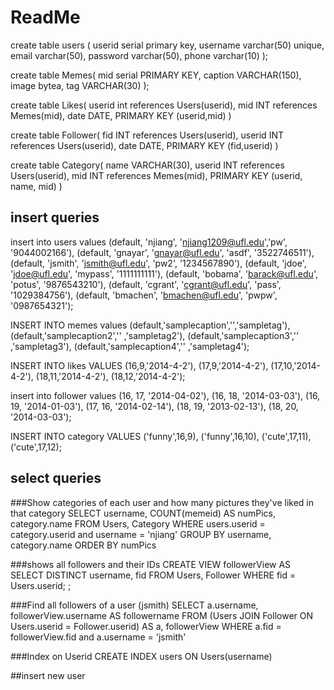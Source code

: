 ReadMe
=====

create table users (
	userid serial primary key,
	username varchar(50) unique,
	email varchar(50),
	password varchar(50),
	phone varchar(10)
);


create table Memes(
	mid 	serial PRIMARY KEY,
	caption VARCHAR(150),
	image bytea,
	tag VARCHAR(30)
);

create table Likes(
	userid int references Users(userid),
	mid INT references Memes(mid),
	date		DATE,
	PRIMARY KEY (userid,mid)
)

create table Follower(
	fid INT references Users(userid),
	userid INT references Users(userid),
	date DATE,
	PRIMARY KEY (fid,userid)
)

create table Category(
	name VARCHAR(30),
	userid INT references Users(userid),
	mid INT references Memes(mid),
	PRIMARY KEY (userid, name, mid)
)

insert queries
----------

insert into users values
(default, 'njiang', 'njiang1209@ufl.edu','pw', '9044002166'),
(default, 'gnayar', 'gnayar@ufl.edu', 'asdf', '3522746511'),
(default, 'jsmith', 'jsmith@ufl.edu', 'pw2', '1234567890'),
(default, 'jdoe', 'jdoe@ufl.edu', 'mypass', '1111111111'),
(default, 'bobama', 'barack@ufl.edu', 'potus', '9876543210'),
(default, 'cgrant', 'cgrant@ufl.edu', 'pass', '1029384756'),
(default, 'bmachen', 'bmachen@ufl.edu', 'pwpw', '0987654321');


INSERT INTO memes values
(default,'samplecaption','','sampletag'),
(default,'samplecaption2','' ,'sampletag2'),
(default,'samplecaption3','' ,'sampletag3'),
(default,'samplecaption4','' ,'sampletag4');


INSERT INTO likes VALUES 
(16,9,'2014-4-2'),
(17,9,'2014-4-2'),
(17,10,'2014-4-2'),
(18,11,'2014-4-2'),
(18,12,'2014-4-2');

insert into follower values
(16, 17, '2014-04-02'),
(16, 18, '2014-03-03'),
(16, 19, '2014-01-03'),
(17, 16, '2014-02-14'),
(18, 19, '2013-02-13'),
(18, 20, '2014-03-03');

INSERT INTO category VALUES 
('funny',16,9),
('funny',16,10),
('cute',17,11),
('cute',17,12);


select queries
----------
###Show categories of each user and how many pictures they've liked in that category
SELECT username, COUNT(memeid) AS numPics, category.name
FROM Users, Category
WHERE users.userid = category.userid and username = 'njiang'
GROUP BY username, category.name
ORDER BY numPics


###shows all followers and their IDs
CREATE VIEW followerView AS SELECT DISTINCT username, fid FROM Users, Follower WHERE fid = Users.userid;
;

###Find all followers of a user (jsmith)
SELECT a.username, followerView.username AS followername
FROM (Users JOIN Follower ON Users.userid = Follower.userid) AS a, followerView WHERE a.fid = followerView.fid and a.username = 'jsmith'

###Index on Userid
CREATE INDEX users ON Users(username)

##insert new user
